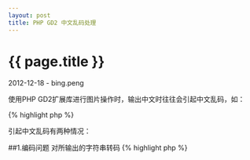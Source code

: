 ```yaml
---
layout: post
title: PHP GD2 中文乱码处理
---
```


{{ page.title }}
================

<p class="meta">2012-12-18 - bing.peng</p>

<p>
使用PHP GD2扩展库进行图片操作时，输出中文时往往会引起中文乱码，如：
</p>

{% highlight php %}
<?php
header("content-type:image/png");
$image = imagecreate(300,80);
$bg=imagecolorallocate($image,220,40,120);
$textcolor=imagecolorallocate($image,88,215,120);
$text = '重庆PHP社区';
imagestring($image,30,30,30,$text,$textcolor);
imagepng($image);
imagedestroy($image);
{% endhighlight %}

<p>
引起中文乱码有两种情况：
</p>

##1.编码问题

对所输出的字符串转码

{% highlight php %}
<?php
$text = '重庆PHP社区';
$text = iconv("gbk", "utf-8", $text); // 根据实际编码而定
{% endhighlight %}

##2.字体问题

大多数情况，不能显示中文都是因为GD2库本身没有中文字体引起的，所以要指定字体来显示所输出的字符串。
首先，拷贝所需要的字体到服务器目录，将代码修改成如下：

{% highlight php %}
<?php
header("content-type:image/png");
$image = imagecreate(300,80);
$bg=imagecolorallocate($image,220,40,120);
$textcolor=imagecolorallocate($image,88,215,120);
$font = 'simhei.ttf';
imagettftext($image, 20, 0, 40, 60, $textcolor, $font,'重庆PHP社区');
imagepng($image);
imagedestroy($image);
{% endhighlight %}

